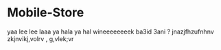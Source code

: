 # Mobile-Store
yaa lee lee laaa
ya hala ya hal wineeeeeeeek ba3id 3ani ?
jnazjfhzufnhnv
zkjnvikj,volrv
,  g,vlek;vr
